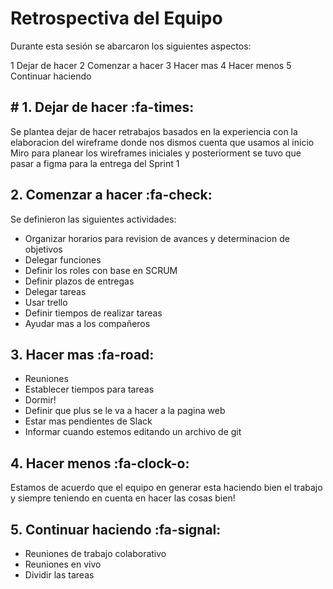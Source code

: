 # Retrospectiva del Equipo

Durante esta sesión se abarcaron los siguientes aspectos:

1 Dejar de hacer
2 Comenzar a hacer
3 Hacer mas
4 Hacer menos
5 Continuar haciendo

## # 1. Dejar de hacer :fa-times:

Se plantea dejar de hacer retrabajos basados en la experiencia con la elaboracion del wireframe donde nos dismos cuenta que usamos al inicio Miro para planear los wireframes iniciales y posteriorment se tuvo que pasar a figma para la entrega del Sprint 1

## 2. Comenzar a hacer :fa-check:

Se definieron las siguientes actividades:

- Organizar horarios para revision de avances y determinacion de objetivos
- Delegar funciones
- Definir los roles con base en SCRUM
- Definir plazos de entregas
- Delegar tareas
- Usar trello
- Definir tiempos de realizar tareas
- Ayudar mas a los compañeros

## 3. Hacer mas :fa-road:

- Reuniones
- Establecer tiempos para tareas
- Dormir!
- Definir que plus se le va a hacer a la pagina web
- Estar mas pendientes de Slack
- Informar cuando estemos editando un archivo de git

## 4. Hacer menos :fa-clock-o:

Estamos de acuerdo que el equipo en generar esta haciendo bien el trabajo y siempre teniendo en cuenta en hacer las cosas bien!

## 5. Continuar haciendo :fa-signal:

- Reuniones de trabajo colaborativo
- Reuniones en vivo
- Dividir las tareas
